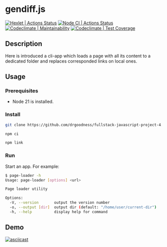 # gendiff.js
[![Hexlet | Actions Status](https://github.com/drgoodness/fullstack-javascript-project-4/actions/workflows/hexlet-check.yml/badge.svg)](https://github.com/drgoodness/fullstack-javascript-project-4/actions)
[![Node CI | Actions Status](https://github.com/drgoodness/fullstack-javascript-project-4/actions/workflows/node-ci.yml/badge.svg)](https://github.com/drgoodness/fullstack-javascript-project-4/actions)
[![Codeclimate | Maintainability](https://api.codeclimate.com/v1/badges/5a74e5324a0be596ee93/maintainability)](https://codeclimate.com/github/drgoodness/fullstack-javascript-project-4/maintainability)
[![Codeclimate | Test Coverage](https://api.codeclimate.com/v1/badges/5a74e5324a0be596ee93/test_coverage)](https://codeclimate.com/github/drgoodness/fullstack-javascript-project-4/test_coverage)

## Description
Here is introduced a cli-app which loads a page with all its content to a dedicated folder and replaces corresponded links on local ones.

## Usage
### Prerequisites
- Node 21 is installed.
### Install
```bash
git clone https://github.com/drgoodness/fullstack-javascript-project-4.git

npm ci

npm link
```
### Run
Start an app. For example:
```bash
$ page-loader -h
Usage: page-loader [options] <url>

Page loader utility

Options:
  -V, --version       output the version number
  -o, --output [dir]  output dir (default: "/home/user/current-dir")
  -h, --help          display help for command
```

## Demo
[![asciicast](https://asciinema.org/a/w2Rrm75EZouzuc0TP1dRnG6Z8.svg)](https://asciinema.org/a/w2Rrm75EZouzuc0TP1dRnG6Z8)